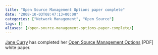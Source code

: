 ```yaml
---
title: "Open Source Management Options paper complete"
date: "2008-10-03T08:47:13+00:00"
categories: ["Network Management", "Open Source"]
tags: []
aliases: [/open-source-management-options-paper-complete/]
---
```


[Jane Curry](http://www.skills-1st.co.uk/) has completed her [Open Source Management Options](http://www.skills-1st.co.uk/papers/jane/open_source_mgmt_options.pdf) [PDF] white paper.
